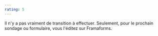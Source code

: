 ```yaml
---
rating: 5
---
```


Il n'y a pas vraiment de transition à effectuer. Seulement, pour le prochain sondage ou formulaire, vous l'éditez sur Framaforms.
